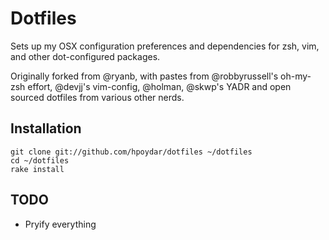 # Dotfiles

Sets up my OSX configuration preferences and dependencies for zsh, vim, 
and other dot-configured packages.

Originally forked from @ryanb, with pastes from @robbyrussell's 
oh-my-zsh effort, @devjj's vim-config, @holman, @skwp's YADR and open 
sourced dotfiles from various other nerds.

## Installation

    git clone git://github.com/hpoydar/dotfiles ~/dotfiles
    cd ~/dotfiles
    rake install

## TODO

* Pryify everything

